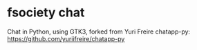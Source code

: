 
# fsociety chat

Chat in Python, using GTK3, forked from Yuri Freire chatapp-py: https://github.com/yuriifreire/chatapp-py
